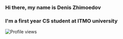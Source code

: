 ### Hi there, my name is Denis Zhimoedov
### I'm a first year CS student at ITMO university
![Profile views](https://gpvc.arturio.dev/denchicez)  
